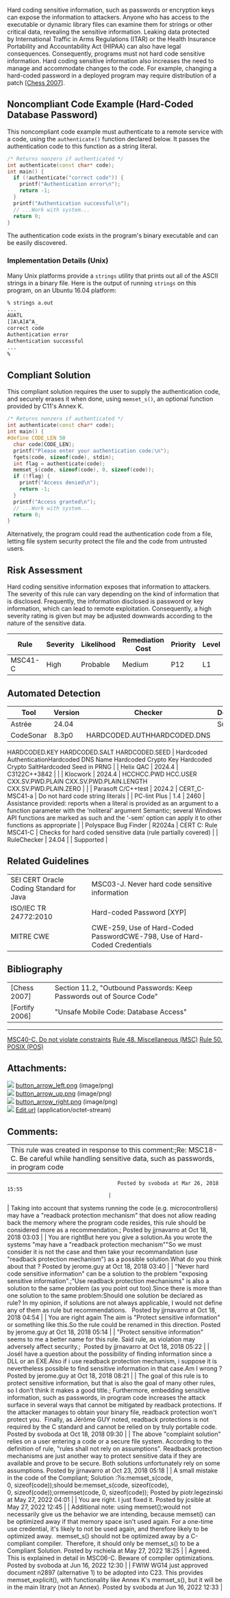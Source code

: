 Hard coding sensitive information, such as passwords or encryption keys can expose the information to attackers. Anyone who has access to the executable or dynamic library files can examine them for strings or other critical data, revealing the sensitive information. Leaking data protected by International Traffic in Arms Regulations (ITAR) or the Health Insurance Portability and Accountability Act (HIPAA) can also have legal consequences. Consequently, programs must not hard code sensitive information.
Hard coding sensitive information also increases the need to manage and accommodate changes to the code. For example, changing a hard-coded password in a deployed program may require distribution of a patch \[[Chess 2007](AA.-Bibliography_87152170.html#AA.Bibliography-Chess07)\].
## Noncompliant Code Example (Hard-Coded Database Password)
This noncompliant code example must authenticate to a remote service with a code, using the `authenticate()` function declared below. It passes the authentication code to this function as a string literal.
``` cpp
/* Returns nonzero if authenticated */
int authenticate(const char* code);
int main() {
  if (!authenticate("correct code")) {
    printf("Authentication error\n");
    return -1;
  }
  printf("Authentication successful\n");
  // ...Work with system...
  return 0;
}
```
The authentication code exists in the program's binary executable and can be easily discovered.
### Implementation Details (Unix)
Many Unix platforms provide a `strings` utility that prints out all of the ASCII strings in a binary file. Here is the output of running `strings` on this program, on an Ubuntu 16.04 platform:
``` bash
% strings a.out
...
AUATL
[]A\A]A^A_
correct code
Authentication error
Authentication successful
...
%
```
## Compliant Solution
This compliant solution requires the user to supply the authentication code, and securely erases it when done, using `memset_s()`, an optional function provided by C11's Annex K.
``` cpp
/* Returns nonzero if authenticated */
int authenticate(const char* code);
int main() {
#define CODE_LEN 50
  char code[CODE_LEN];
  printf("Please enter your authentication code:\n");
  fgets(code, sizeof(code), stdin);
  int flag = authenticate(code);
  memset_s(code, sizeof(code), 0, sizeof(code));
  if (!flag) {
    printf("Access denied\n");
    return -1;
  }
  printf("Access granted\n");
  // ...Work with system...
  return 0;
}
```
Alternatively, the program could read the authentication code from a file, letting file system security protect the file and the code from untrusted users.
## Risk Assessment
Hard coding sensitive information exposes that information to attackers. The severity of this rule can vary depending on the kind of information that is disclosed. Frequently, the information disclosed is password or key information, which can lead to remote exploitation. Consequently, a high severity rating is given but may be adjusted downwards according to the nature of the sensitive data. 

| Rule | Severity | Likelihood | Remediation Cost | Priority | Level |
| ----|----|----|----|----|----|
| MSC41-C | High | Probable | Medium | P12 | L1 |

## Automated Detection

| Tool | Version | Checker | Description |
| ----|----|----|----|
| Astrée | 24.04 |  | Supported |
| CodeSonar | 8.3p0 | HARDCODED.AUTHHARDCODED.DNS
HARDCODED.KEY
HARDCODED.SALT
HARDCODED.SEED
 | Hardcoded AuthenticationHardcoded DNS Name
Hardcoded Crypto Key
Hardcoded Crypto SaltHardcoded Seed in PRNG |
| Helix QAC | 2024.4 | C3122C++3842 |  |
| Klocwork | 2024.4 | HCCHCC.PWD
HCC.USER
CXX.SV.PWD.PLAIN
CXX.SV.PWD.PLAIN.LENGTH
CXX.SV.PWD.PLAIN.ZERO |  |
| Parasoft C/C++test | 2024.2 | CERT_C-MSC41-a | Do not hard code string literals |
| PC-lint Plus | 1.4 | 2460 | Assistance provided: reports when a literal is provided as an argument to a function parameter with the ‘noliteral’ argument Semantic; several Windows API functions are marked as such and the ‘-sem’ option can apply it to other functions as appropriate |
| Polyspace Bug Finder | R2024a | CERT C: Rule MSC41-C | Checks for hard coded sensitive data (rule partially covered) |
| RuleChecker | 24.04 |  | Supported |

## Related Guidelines

|  |  |
| ----|----|
| SEI CERT Oracle Coding Standard for Java | MSC03-J. Never hard code sensitive information |
| ISO/IEC TR 24772:2010 | Hard-coded Password [XYP] |
| MITRE CWE | CWE-259, Use of Hard-Coded PasswordCWE-798, Use of Hard-Coded Credentials |

## Bibliography

|  |  |
| ----|----|
| [Chess 2007] | Section 11.2, "Outbound Passwords: Keep Passwords out of Source Code" |
| [Fortify 2006] | "Unsafe Mobile Code: Database Access" |

------------------------------------------------------------------------
[MSC40-C. Do not violate constraints](/confluence/pages/createpage.action?spaceKey=java&title=MSC40-C.+Do+not+violate+constraints) [Rule 48. Miscellaneous (MSC)](/confluence/pages/createpage.action?spaceKey=java&title=Rule+48.+Miscellaneous+%28MSC%29) [Rule 50. POSIX (POS)](/confluence/pages/createpage.action?spaceKey=java&title=Rule+50.+POSIX+%28POS%29)
## Attachments:
![](images/icons/bullet_blue.gif) [button_arrow_left.png](attachments/108396967/108396951.png) (image/png)  
![](images/icons/bullet_blue.gif) [button_arrow_up.png](attachments/108396967/108396953.png) (image/png)  
![](images/icons/bullet_blue.gif) [button_arrow_right.png](attachments/108396967/108396954.png) (image/png)  
![](images/icons/bullet_blue.gif) [Edit.url](attachments/108396967/335675490.url) (application/octet-stream)  
## Comments:

|  |
| ----|
| This rule was created in response to this comment:;Re: MSC18-C. Be careful while handling sensitive data, such as passwords, in program code
                                        Posted by svoboda at Mar 26, 2018 15:55
                                     |
| Taking into account that systems running the code (e.g. microcontrollers) may have a "readback protection mechanism" that does not allow reading back the memory where the program code resides, this rule should be considered more as a recommendation.;
                                        Posted by jjrnavarro at Oct 18, 2018 03:03
                                     |
| You are rightBut here you give a solution.As you wrote the systems "may have a "readback protection mechanism""So we must consider it is not the case and then take your recommandation (use "readback protection mechanism") as a possible solution.What do you think about that ?
                                        Posted by jerome.guy at Oct 18, 2018 03:40
                                     |
| "Never hard code sensitive information" can be a solution to the problem "exposing sensitive information".;"Use readback protection mechanisms" is also a solution to the same problem (as you point out too).Since there is more than one solution to the same problem:Should one solution be declared as rule? In my opinion, if solutions are not always applicable, I would not define any of them as rule but recommendations.  
                                        Posted by jjrnavarro at Oct 18, 2018 04:54
                                     |
| You are right again The aim is "Protect sensitive information" or something like this.So the rule could be renamed in this direction.
                                        Posted by jerome.guy at Oct 18, 2018 05:14
                                     |
| "Protect sensitive information" seems to me a better name for this rule. Said rule, as violation may adversely affect security.; 
                                        Posted by jjrnavarro at Oct 18, 2018 05:22
                                     |
| JoséI have a question about the possibility of finding information since a DLL or an EXE.Also if i use readback protection mechanism, i suppose it is nevertheless possible to find sensitive information in that case.Am I wrong ?
                                        Posted by jerome.guy at Oct 18, 2018 08:21
                                     |
| The goal of this rule is to protect sensitive information, but that is also the goal of many other rules, so I don't think it makes a good title.; Furthermore, embedding sensitive information, such as passwords, in program code increases the attack surface in several ways that cannot be mitigated by readback protections. If the attacker manages to obtain your binary file, readback protection won't protect you.  Finally, as Jérôme GUY noted, readback protections is not required by the C standard and cannot be relied on by truly portable code.
                                        Posted by svoboda at Oct 18, 2018 09:30
                                     |
| The above "complaint solution" relies on a user entering a code or a secure file system. According to the definition of rule, "rules shall not rely on assumptions". Readback protection mechanisms are just another way to protect sensitive data if they are available and prove to be secure. Both solutions unfortunately rely on some assumptions.
                                        Posted by jjrnavarro at Oct 23, 2018 05:18
                                     |
| A small mistake in the code of the Compliant; Solution :?is:memset_s(code, 0, sizeof(code));should be:memset_s(code, sizeof(code), 0, sizeof(code));ormemset(code, 0, sizeof(code));
                                        Posted by piotr.legezinski at May 27, 2022 04:01
                                     |
| You are right. I just fixed it.
                                        Posted by jcsible at May 27, 2022 12:45
                                     |
| Additional note: using memset();would not necessarily give us the behavior we are intending, because memset() can be optimized away if that memory space isn't used again. For a one-time use credential, it's likely to not be used again, and therefore likely to be optimized away.  memset_s() should not be optimized away by a C-compliant compiler.  Therefore, it should only be memset_s() to be a Compliant Solution.
                                        Posted by rschiela at May 27, 2022 18:25
                                     |
| Agreed. This is explained in detail in MSC06-C. Beware of compiler optimizations.
                                        Posted by svoboda at Jun 16, 2022 12:30
                                     |
| FWIW WG14 just approved document n2897 (alternative 1) to be adopted into C23. This provides memset_explicit(), with functionality like Annex K's memset_s(), but it will be in the main litrary (not an Annex).
                                        Posted by svoboda at Jun 16, 2022 12:33
                                     |


